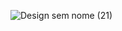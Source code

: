 ![Design sem nome (21)](https://github.com/devDaviBueno/Auth-com-Node.js-Prisma-e-JWT/assets/147125255/76fced93-2caf-4eed-b21e-031408a1ee95)
